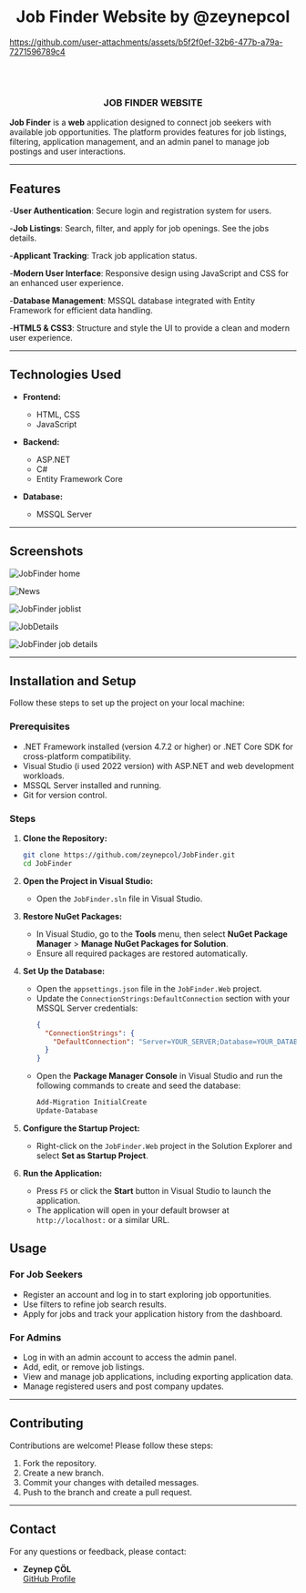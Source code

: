 <h1 align="center">Job Finder Website by @zeynepcol</h1> 

https://github.com/user-attachments/assets/b5f2f0ef-32b6-477b-a79a-7271596789c4

<br></br>
 <h3 align="center">JOB FINDER WEBSITE</h3>

**Job Finder** is a **web** application designed to connect job seekers with available job opportunities. The platform provides features for job listings, filtering, application management, and an admin panel to manage job postings and user interactions.

---

## Features

-**User Authentication**: Secure login and registration system for users.

-**Job Listings**: Search, filter, and apply for job openings. See the jobs details.

-**Applicant Tracking**: Track job application status.

-**Modern User Interface**: Responsive design using JavaScript and CSS for an enhanced user experience.

-**Database Management**: MSSQL database integrated with Entity Framework for efficient data handling.

-**HTML5 & CSS3**: Structure and style the UI to provide a clean and modern user experience.

---

## Technologies Used

- **Frontend:**
  - HTML, CSS
  - JavaScript
  

- **Backend:**
  - ASP.NET
  - C#
  - Entity Framework Core

- **Database:**
  - MSSQL Server

---

## Screenshots

![JobFinder home](https://github.com/user-attachments/assets/102ff3e9-2b0b-4e3e-bb8b-ee8b9f5e1db3)


![News](https://github.com/user-attachments/assets/ed3b4672-191f-46c8-8c77-dee1ebb52a94)


![JobFinder joblist](https://github.com/user-attachments/assets/6584c0d8-cfe9-4828-87a3-4b4ebf65c618)


![JobDetails](https://github.com/user-attachments/assets/4f718ca0-9f43-45af-86ba-a69b39388f5d)


![JobFinder job details](https://github.com/user-attachments/assets/4de4ae7c-b76b-4b45-857c-f518c311a78b)

---
## Installation and Setup

Follow these steps to set up the project on your local machine:

### Prerequisites

- .NET Framework installed (version 4.7.2 or higher) or .NET Core SDK for cross-platform compatibility.
- Visual Studio (i used 2022 version) with ASP.NET and web development workloads.
- MSSQL Server installed and running.
- Git for version control.

### Steps

1. **Clone the Repository:**
   ```bash
   git clone https://github.com/zeynepcol/JobFinder.git
   cd JobFinder
   ```

2. **Open the Project in Visual Studio:**
   - Open the `JobFinder.sln` file in Visual Studio.

3. **Restore NuGet Packages:**
   - In Visual Studio, go to the **Tools** menu, then select **NuGet Package Manager** > **Manage NuGet Packages for Solution**.
   - Ensure all required packages are restored automatically.

4. **Set Up the Database:**
   - Open the `appsettings.json` file in the `JobFinder.Web` project.
   - Update the `ConnectionStrings:DefaultConnection` section with your MSSQL Server credentials:
     ```json
     {
       "ConnectionStrings": {
         "DefaultConnection": "Server=YOUR_SERVER;Database=YOUR_DATABASE_NAME;Trusted_Connection=True;"
       }
     }
     ```
   - Open the **Package Manager Console** in Visual Studio and run the following commands to create and seed the database:
     ```bash
     Add-Migration InitialCreate
     Update-Database
     ```

5. **Configure the Startup Project:**
   - Right-click on the `JobFinder.Web` project in the Solution Explorer and select **Set as Startup Project**.

6. **Run the Application:**
   - Press `F5` or click the **Start** button in Visual Studio to launch the application.
   - The application will open in your default browser at `http://localhost:` or a similar URL.



## Usage

### For Job Seekers
- Register an account and log in to start exploring job opportunities.
- Use filters to refine job search results.
- Apply for jobs and track your application history from the dashboard.

### For Admins
- Log in with an admin account to access the admin panel.
- Add, edit, or remove job listings.
- View and manage job applications, including exporting application data.
- Manage registered users and post company updates.

---


## Contributing

Contributions are welcome! Please follow these steps:

1. Fork the repository.
2. Create a new branch.
3. Commit your changes with detailed messages.
4. Push to the branch and create a pull request.

---

## Contact

For any questions or feedback, please contact:
- **Zeynep ÇÖL**  
  [GitHub Profile](https://github.com/zeynepcol)
